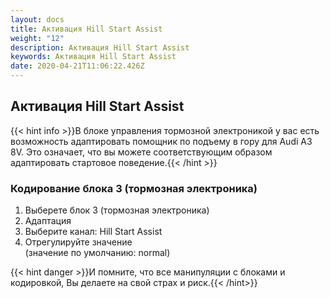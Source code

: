 ```yaml
---
layout: docs
title: Активация Hill Start Assist
weight: "12"
description: Активация Hill Start Assist
keywords: Активация Hill Start Assist
date: 2020-04-21T11:06:22.426Z
---
```

## Активация Hill Start Assist

{{< hint info >}}В блоке управления тормозной электроникой у вас есть возможность адаптировать помощник по подъему в гору для Audi A3 8V. Это означает, что вы можете соответствующим образом адаптировать стартовое поведение.{{< /hint >}}

### **Кодирование блока 3 (тормозная электроника)**

1. Выберете блок 3 (тормозная электроника)
2. Адаптация 
3. Выберите канал: Hill Start Assist
4. Отрегулируйте значение\
   (значение по умолчанию: normal)



{{< hint danger >}}И помните, что все манипуляции с блоками и кодировкой, Вы делаете на свой страх и риск.{{< /hint>}}